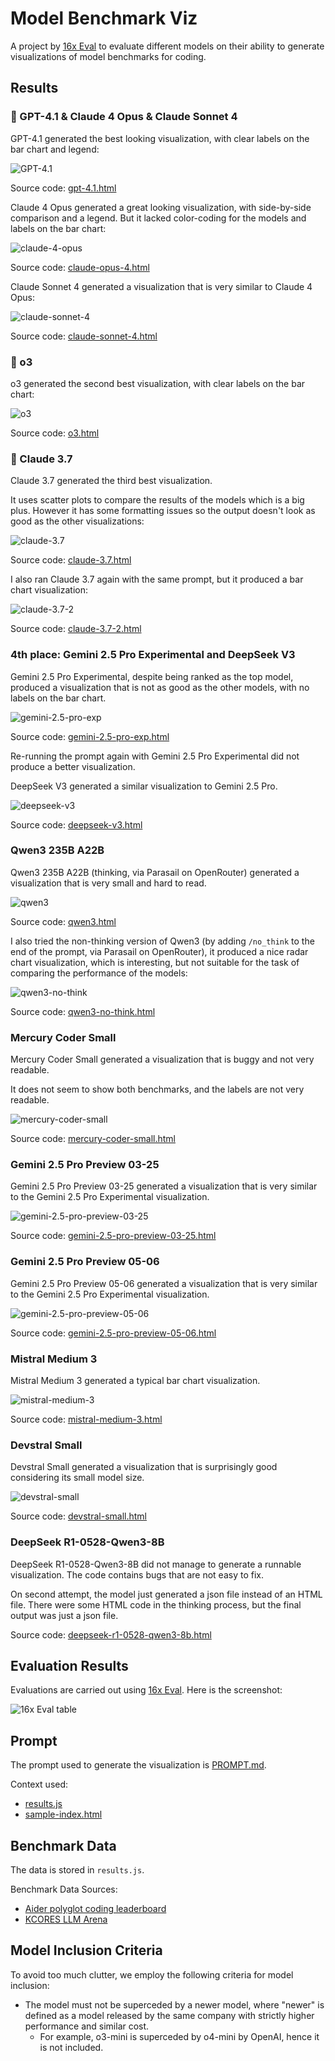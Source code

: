 # Model Benchmark Viz

A project by [16x Eval](https://eval.16x.engineer/) to evaluate different models on their ability to generate visualizations of model benchmarks for coding.

## Results

### 🥇 GPT-4.1 & Claude 4 Opus & Claude Sonnet 4

GPT-4.1 generated the best looking visualization, with clear labels on the bar chart and legend:

![GPT-4.1](output/gpt-4.1.png)

Source code: [gpt-4.1.html](output/gpt-4.1.html)

Claude 4 Opus generated a great looking visualization, with side-by-side comparison and a legend. But it lacked color-coding for the models and labels on the bar chart:

![claude-4-opus](output/claude-opus-4.png)

Source code: [claude-opus-4.html](output/claude-opus-4.html)

Claude Sonnet 4 generated a visualization that is very similar to Claude 4 Opus:

![claude-sonnet-4](output/claude-sonnet-4.png)

Source code: [claude-sonnet-4.html](output/claude-sonnet-4.html)

### 🥈 o3

o3 generated the second best visualization, with clear labels on the bar chart:

![o3](output/o3.png)

Source code: [o3.html](output/o3.html)

### 🥉 Claude 3.7

Claude 3.7 generated the third best visualization.

It uses scatter plots to compare the results of the models which is a big plus. However it has some formatting issues so the output doesn't look as good as the other visualizations:

![claude-3.7](output/claude-3.7.png)

Source code: [claude-3.7.html](output/claude-3.7.html)

I also ran Claude 3.7 again with the same prompt, but it produced a bar chart visualization:

![claude-3.7-2](output/claude-3.7-2.png)

Source code: [claude-3.7-2.html](output/claude-3.7-2.html)

### 4th place: Gemini 2.5 Pro Experimental and DeepSeek V3

Gemini 2.5 Pro Experimental, despite being ranked as the top model, produced a visualization that is not as good as the other models, with no labels on the bar chart.

![gemini-2.5-pro-exp](output/gemini-2.5-pro-exp.png)

Source code: [gemini-2.5-pro-exp.html](output/gemini-2.5-pro-exp.html)

Re-running the prompt again with Gemini 2.5 Pro Experimental did not produce a better visualization.

DeepSeek V3 generated a similar visualization to Gemini 2.5 Pro.

![deepseek-v3](output/deepseek-v3.png)

Source code: [deepseek-v3.html](output/deepseek-v3.html)

### Qwen3 235B A22B

Qwen3 235B A22B (thinking, via Parasail on OpenRouter) generated a visualization that is very small and hard to read.

![qwen3](output/qwen3.png)

Source code: [qwen3.html](output/qwen3.html)

I also tried the non-thinking version of Qwen3 (by adding `/no_think` to the end of the prompt, via Parasail on OpenRouter), it produced a nice radar chart visualization, which is interesting, but not suitable for the task of comparing the performance of the models:

![qwen3-no-think](output/qwen3-no-think.png)

Source code: [qwen3-no-think.html](output/qwen3-no-think.html)

### Mercury Coder Small

Mercury Coder Small generated a visualization that is buggy and not very readable.

It does not seem to show both benchmarks, and the labels are not very readable.

![mercury-coder-small](output/mercury-coder-small.png)

Source code: [mercury-coder-small.html](output/mercury-coder-small.html)

### Gemini 2.5 Pro Preview 03-25

Gemini 2.5 Pro Preview 03-25 generated a visualization that is very similar to the Gemini 2.5 Pro Experimental visualization.

![gemini-2.5-pro-preview-03-25](output/gemini-2.5-pro-preview-03-25.png)

Source code: [gemini-2.5-pro-preview-03-25.html](output/gemini-2.5-pro-preview-03-25.html)

### Gemini 2.5 Pro Preview 05-06

Gemini 2.5 Pro Preview 05-06 generated a visualization that is very similar to the Gemini 2.5 Pro Experimental visualization.

![gemini-2.5-pro-preview-05-06](output/gemini-2.5-pro-preview-05-06.png)

Source code: [gemini-2.5-pro-preview-05-06.html](output/gemini-2.5-pro-preview-05-06.html)

### Mistral Medium 3

Mistral Medium 3 generated a typical bar chart visualization.

![mistral-medium-3](output/mistral-medium-3.png)

Source code: [mistral-medium-3.html](output/mistral-medium-3.html)

### Devstral Small

Devstral Small generated a visualization that is surprisingly good considering its small model size.

![devstral-small](output/devstral-small.png)

Source code: [devstral-small.html](output/devstral-small.html)

### DeepSeek R1-0528-Qwen3-8B

DeepSeek R1-0528-Qwen3-8B did not manage to generate a runnable visualization. The code contains bugs that are not easy to fix.

On second attempt, the model just generated a json file instead of an HTML file. There were some HTML code in the thinking process, but the final output was just a json file.

Source code: [deepseek-r1-0528-qwen3-8b.html](output/deepseek-r1-0528-qwen3-8b.html)

## Evaluation Results

Evaluations are carried out using [16x Eval](https://eval.16x.engineer/). Here is the screenshot:

![16x Eval table](16x-eval-table.png)

## Prompt

The prompt used to generate the visualization is [PROMPT.md](PROMPT.md).

Context used:

- [results.js](results.js)
- [sample-index.html](sample-index.html)

## Benchmark Data

The data is stored in `results.js`.

Benchmark Data Sources:

- [Aider polyglot coding leaderboard](https://aider.chat/docs/leaderboards/)
- [KCORES LLM Arena](https://github.com/KCORES/kcores-llm-arena)

## Model Inclusion Criteria

To avoid too much clutter, we employ the following criteria for model inclusion:

- The model must not be superceded by a newer model, where "newer" is defined as a model released by the same company with strictly higher performance and similar cost.
  - For example, o3-mini is superceded by o4-mini by OpenAI, hence it is not included.
